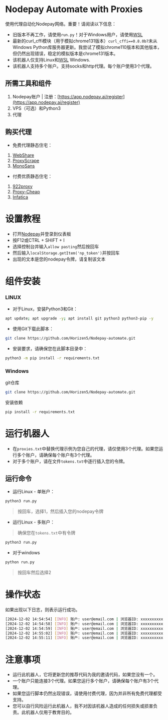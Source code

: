 # Nodepay Automate with Proxies 
使用代理自动化Nodepay网络。重要！请阅读以下信息：
- 旧版本不再工作，请使用``run.py``！对于Windows用户，请使用[WSL](https://learn.microsoft.com/en-us/windows/wsl/install)
- 最新的curl_cffi模块（用于模拟chrome131版本）``curl_cffi==0.8.0b7``未从Windows Python库服务器更新。我尝试了模拟chrome110版本和其他版本，但仍然出现错误，稳定的模拟版本是chrome131版本。
- 该机器人仅支持Linux和[WSL](https://learn.microsoft.com/en-us/windows/wsl/install) Windows.
- 该机器人支持多个账户。支持socks和http代理。每个账户使用3个代理。

## 所需工具和组件
1. Nodepay账户 | 注册：[https://app.nodepay.ai/register](https://app.nodepay.ai/register)
2. VPS（可选）和Python3
3. 代理

## 购买代理
- 免费代理静态住宅：
1. [WebShare](https://www.webshare.io/?referral_code=p7k7whpdu2jg)
2. [ProxyScrape](https://proxyscrape.com/?ref=odk1mmj)
3. [MonoSans](https://github.com/monosans/proxy-list)
- 付费优质静态住宅：
1. [922proxy](https://www.922proxy.com/register?inviter_code=d03d4fed)
2. [Proxy-Cheap](https://app.proxy-cheap.com/r/JysUiH)
3. [Infatica](https://dashboard.infatica.io/aff.php?aff=544)

# 设置教程
- 打开[Nodepay](https://app.nodepay.ai/register?ref=ZUCBuJaIoBXLE6J)并登录到仪表板
- 按F12或CTRL + SHIFT + I
- 选择控制台并输入```allow pasting```然后按回车
- 然后输入``localStorage.getItem('np_token')``并按回车
- 出现的文本是您的nodepay令牌，请复制该文本

# 组件安装

### LINUX
- 对于Linux，安装Python3和Git：
```bash
apt update; apt upgrade -y; apt install git python3 python3-pip -y
```
- 使用Git下载此脚本：
```bash
git clone https://github.com/Horizen5/Nodepay-automate.git
```
- 安装要求，请确保您在此脚本目录中：
```bash
python3 -m pip install -r requirements.txt
```
### Windows
git仓库
```bash
git clone https://github.com/Horizen5/Nodepay-automate.git
```
安装依赖
```bash
pip install -r requirements.txt
```

# 运行机器人
- 在```proxies.txt```中替换代理示例为您自己的代理，请仅使用3个代理。如果您运行多个账户，请确保每个账户有3个代理。
- 对于多个账户，请在文件``tokens.txt``中逐行插入您的令牌。

## 运行命令
- 运行Linux - 单账户：
```bash
python3 run.py
```
> 按回车，选择1，然后插入您的nodepay令牌
- 运行Linux - 多账户：
> 确保您在``tokens.txt``中有令牌
```bash
python3 run.py
```
 - 对于windows
```bash
python run.py
```
> 按回车然后选择2

# 操作状态
如果出现以下日志，则表示运行成功。
```bash
[2024-12-02 14:54:54] [INFO] 账户: user@email.com | 浏览器ID: xxxxxxxxxxx-xxxx-xxxx-xxxx-xxxxxxxxxxx | IP: 127.0.0.1 | IP评分: 99
[2024-12-02 14:54:58] [INFO] 账户: user@email.com | 浏览器ID: xxxxxxxxxxx-xxxx-xxxx-xxxx-xxxxxxxxxxx | IP: 127.0.0.1 | IP评分: 86
[2024-12-02 14:54:59] [INFO] 账户: user@email.com | 浏览器ID: xxxxxxxxxxx-xxxx-xxxx-xxxx-xxxxxxxxxxx | IP: 127.0.0.1 | IP评分: 92
[2024-12-02 14:55:02] [INFO] 账户: user@email.com | 浏览器ID: xxxxxxxxxxx-xxxx-xxxx-xxxx-xxxxxxxxxxx | IP: 127.0.0.1 | IP评分: 81
[2024-12-02 14:55:11] [INFO] 账户: user@email.com | 浏览器ID: xxxxxxxxxxx-xxxx-xxxx-xxxx-xxxxxxxxxxx | IP: 127.0.0.1 | IP评分: 82
```

# 注意事项
- 运行此机器人，它将更新您的推荐代码为我的邀请代码，如果您没有一个。
- 一个账户只能连接3个代理。如果您运行多个账户，请确保每个账户有3个代理。
- 如果您运行脚本仍然出现错误，请使用付费代理，因为并非所有免费代理都受支持。
- 您可以自行风险运行此机器人，我不对因该机器人造成的任何损失或损害负责。此机器人仅用于教育目的。

